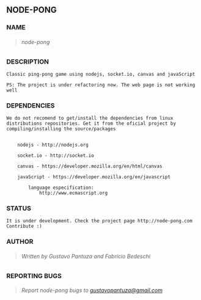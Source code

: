 ## NODE-PONG

### NAME
> ###### node-pong
	
### DESCRIPTION

	Classic ping-pong game using nodejs, socket.io, canvas and javaScript

    PS: The project is under refactoring now. The web page is not working well

### DEPENDENCIES

	We do not recomend to get/install the dependencies from linux 
	distributions repositories. Get it from the oficial project by
	compiling/installing the source/packages

		
		nodejs - http://nodejs.org

		socket.io - http://socket.io

		canvas - https://developer.mozilla.org/en/html/canvas

		javaScript - https://developer.mozilla.org/en/javascript
			
			language especification:
				http://www.ecmascript.org

### STATUS

    It is under development. Check the project page http://node-pong.com
    Contribute :)

### AUTHOR
> ###### Written by Gustavo Pantuza and Fabrício Bedeschi

### REPORTING BUGS

> ###### Report node-pong bugs to gustavopantuza@gmail.com
